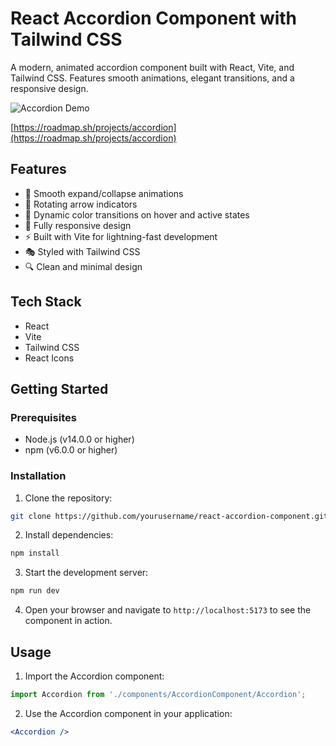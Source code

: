 # React Accordion Component with Tailwind CSS

A modern, animated accordion component built with React, Vite, and Tailwind CSS. Features smooth animations, elegant transitions, and a responsive design.

![Accordion Demo](demo-screenshot.png) <!-- You can add a screenshot of your component here -->

[https://roadmap.sh/projects/accordion](https://roadmap.sh/projects/accordion)

## Features

- 🎯 Smooth expand/collapse animations
- 🔄 Rotating arrow indicators
- 🎨 Dynamic color transitions on hover and active states
- 📱 Fully responsive design
- ⚡ Built with Vite for lightning-fast development
- 🎭 Styled with Tailwind CSS
- 🔍 Clean and minimal design

## Tech Stack

- React
- Vite
- Tailwind CSS
- React Icons

## Getting Started

### Prerequisites

- Node.js (v14.0.0 or higher)
- npm (v6.0.0 or higher)

### Installation

1. Clone the repository:

```bash
git clone https://github.com/yourusername/react-accordion-component.git
```

2. Install dependencies:    

```bash
npm install
```

3. Start the development server:    

```bash
npm run dev
```

4. Open your browser and navigate to `http://localhost:5173` to see the component in action.    

## Usage

1. Import the Accordion component:

```jsx
import Accordion from './components/AccordionComponent/Accordion';
```

2. Use the Accordion component in your application:

```jsx      
<Accordion />
```



